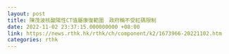 ```yaml
---
layout: post
title: 陳茂波核酸陽性CT值屬康復範圍　政府稱不受紅碼限制
date: 2022-11-02 23:37:15.000000000 +08:00
link: https://news.rthk.hk/rthk/ch/component/k2/1673966-20221102.htm
categories: rthk
---
```



